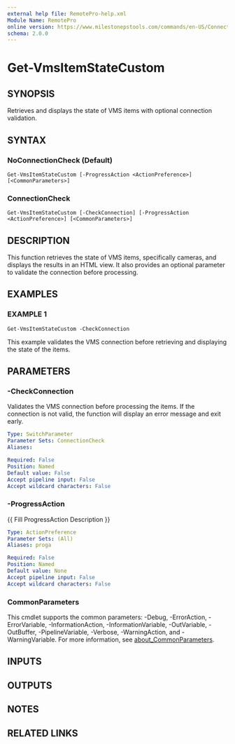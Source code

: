```yaml
---
external help file: RemotePro-help.xml
Module Name: RemotePro
online version: https://www.milestonepstools.com/commands/en-US/Connect-Vms/#description
schema: 2.0.0
---
```


# Get-VmsItemStateCustom

## SYNOPSIS
Retrieves and displays the state of VMS items with optional connection validation.

## SYNTAX

### NoConnectionCheck (Default)
```
Get-VmsItemStateCustom [-ProgressAction <ActionPreference>] [<CommonParameters>]
```

### ConnectionCheck
```
Get-VmsItemStateCustom [-CheckConnection] [-ProgressAction <ActionPreference>] [<CommonParameters>]
```

## DESCRIPTION
This function retrieves the state of VMS items, specifically cameras, and displays the results in an HTML view.
It also provides an optional parameter to validate the connection before processing.

## EXAMPLES

### EXAMPLE 1
```
Get-VmsItemStateCustom -CheckConnection
```

This example validates the VMS connection before retrieving and displaying the state of the items.

## PARAMETERS

### -CheckConnection
Validates the VMS connection before processing the items.
If the connection is not valid, the function will display an error message and exit early.

```yaml
Type: SwitchParameter
Parameter Sets: ConnectionCheck
Aliases:

Required: False
Position: Named
Default value: False
Accept pipeline input: False
Accept wildcard characters: False
```

### -ProgressAction
{{ Fill ProgressAction Description }}

```yaml
Type: ActionPreference
Parameter Sets: (All)
Aliases: proga

Required: False
Position: Named
Default value: None
Accept pipeline input: False
Accept wildcard characters: False
```

### CommonParameters
This cmdlet supports the common parameters: -Debug, -ErrorAction, -ErrorVariable, -InformationAction, -InformationVariable, -OutVariable, -OutBuffer, -PipelineVariable, -Verbose, -WarningAction, and -WarningVariable. For more information, see [about_CommonParameters](http://go.microsoft.com/fwlink/?LinkID=113216).

## INPUTS

## OUTPUTS

## NOTES

## RELATED LINKS
